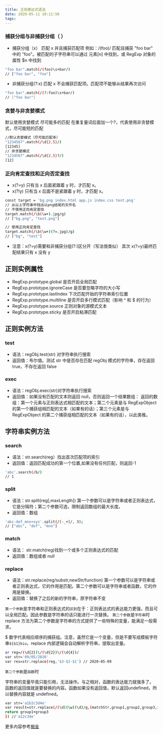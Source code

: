 ```yaml
---
title: 正则表达式语法
date: 2020-05-11 10:11:50
tags:
---
```


### 捕获分组与非捕获分组（ ）
- 捕获分组（x） 匹配 x 并且捕获匹配项
例如：/(foo)/ 匹配且捕获 "foo bar" 中的 "foo"。被匹配的子字符串可以通过 元素[n] 中找到，或 RegExp 对象的属性 $n 中找到
``` bash
"foo bar".match(/(foo)\s+bar/)
// ["foo bar", "foo"]
```
<!-- more -->
- 非捕获分组(?:x) 匹配 x 不会捕获匹配项。匹配项不能够从结果再次访问
``` bash
"foo bar".match(/(?:foo)\s+bar/)
// ["foo bar"]
```

### 贪婪与非贪婪模式
默认使用贪婪模式 尽可能多的匹配
在重复量词后面加一个?，代表使用非贪婪模式，尽可能短的匹配
``` bash
//默认贪婪模式（尽可能匹配多）
"1234567".match(/\d{2,5}/)
[12345]
// 非贪婪模式
"1234567".match(/\d{2,5}?/)
[12]
```

### 正向肯定查找和正向否定查找
- x(?=y) 只有当 x 后面紧跟着 y 时，才匹配 x。
- x(?!y) 只有当 x 后面不是紧跟着 y 时，才匹配 x。
``` bash
const target = 'bg.png index.html app.js index.css test.png'
// 从以上字符串中找出以png结尾的文件名
// 不使用正向肯定查找
target.match(/\b(\w+).jpg/g)
// ["bg.png", "test.png"]

// 使用正向肯定查找
target.match(/\b(\w+)(?=.jpg)/g)
// ["bg", "test"]
```
- 注意：x(?=y)需要和非捕获分组(?:)区分开（写法很类似） 其次 x(?=y)最终匹配结果只有 x 没有 y

## 正则实例属性
- RegExp.prototype.global 是否开启全局匹配
- RegExp.prototype.ignoreCase 是否要忽略字符的大小写
- RegExp.prototype.lastIndex 下次匹配开始的字符串索引位置
- RegExp.prototype.multiline 是否开启多行模式匹配（影响 ^ 和 $ 的行为）
- RegExp.prototype.source 正则对象的源模式文本
- RegExp.prototype.sticky 是否开启粘滞匹配

## 正则实例方法

### test
- 语法：regObj.test(str) 对字符串执行搜索
- 返回值：布尔值。测试 str 中是否存在匹配 regObj 模式的字符串，存在返回 true，不存在返回 false

### exec
- 语法：regObj.exec(str)对字符串执行搜索
- 返回值：如果没有匹配的文本则返回 null，否则返回一个结果数组：
返回的数组：第一个元素与正则表达式相匹配的文本；第二个元素是与 RegExpObject 的第一个捕获组相匹配的文本（如果有的话）；第三个元素是与 RegExpObject 的第二个捕获组相匹配的文本（如果有的话），以此类推。

## 字符串实例方法
### search
- 语法：str.search(reg）找出首次匹配项的索引
- 返回值：返回匹配成功的第一个位置,如果没有任何匹配，则返回-1
``` bash
'abc'.search(/b/)
// 1
```

### split
- 语法：str.split(reg[,maxLength]) 第一个参数可以是字符串或者正则表达式，它是分隔符；第二个参数可选，限制返回数组的最大长度。
- 返回值：数组
``` bash
'abc-def_mno+xyz'.split(/[-_+]/, 3);
// ["abc", "def", "mno"]
```

### match
- 语法： str.match(reg)找到一个或多个正则表达式的匹配
- 返回值：数组或者 null

### replace
- 语法：str.replace(reg/substr,newStr/function) 第一个参数可以是字符串或者正则表达式，它的作用是匹配。第二个参数可以是字符串或者函数，它的作用是替换。
- 返回值：替换了之后的新的字符串，原字符串不变

`第一个参数`是字符串和正则表达式的`区别`在于：正则表达式的表达能力更强，而且可以全局匹配。因此参数是字符串的话只能进行一次替换。
`第二个参数`是`字符串`时
replace 方法为第二个参数是字符串的方式提供了一些特殊的变量，能满足一般需求。

$ 数字代表相应顺序的捕获组。注意，虽然它是一个变量，但是不要写成模板字符串`${$1}biu`，replace 内部逻辑会自动解析字符串，提取出变量。

``` bash
ar reg=/(\d{2})\/(\d{2})\/(\d{4})/
var str='09/05/2020'
var res=str.replace(reg,'$3-$2-$1') // 2020-05-09
```

`第二个参数`是`函数`时

字符串的变量毕竟只能引用，无法操作。与之相对，函数的表达能力就强多了。
函数的返回值就是要替换的内容。函数如果没有返回值，默认返回undefined，所以替换内容就是 undefined。
``` bash
var str='a1b2c3d4e'
var result=str.replace(/(\d)(\w)(\d)/g,(matchStr,group1,group2,group3,index,originStr)=>{
return group1+group3
}) //'a12c34e'
```

更多内容参考[掘金](https://juejin.im/post/5eb8ad655188256d3c52de29)
